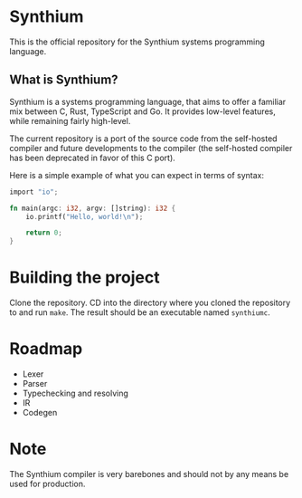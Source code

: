 # Synthium

This is the official repository for the Synthium systems programming language.

## What is Synthium?

Synthium is a systems programming language, that aims to offer a familiar mix between C, Rust, TypeScript and Go. It provides low-level features, while remaining fairly high-level.

The current repository is a port of the source code from the self-hosted compiler and future developments to the compiler (the self-hosted compiler has been deprecated in favor of this C port).

Here is a simple example of what you can expect in terms of syntax:

```rs
import "io";

fn main(argc: i32, argv: []string): i32 {
    io.printf("Hello, world!\n");

    return 0;
}
```

# Building the project

Clone the repository. CD into the directory where you cloned the repository to and run `make`. The result should be an executable named `synthiumc`.

# Roadmap

  * Lexer
  * Parser
  * Typechecking and resolving
  * IR
  * Codegen

# Note

The Synthium compiler is very barebones and should not by any means be used for production.